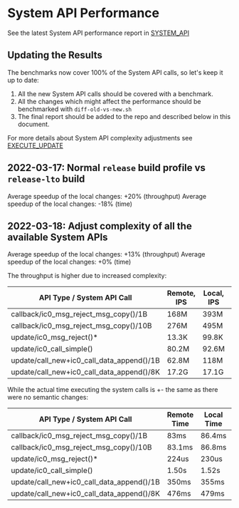 System API Performance
======================

See the latest System API performance report in [SYSTEM_API](SYSTEM_API.md)

Updating the Results
--------------------

The benchmarks now cover 100% of the System API calls, so let's keep it up to date:

1. All the new System API calls should be covered with a benchmark.
2. All the changes which might affect the performance should be benchmarked with `diff-old-vs-new.sh`
3. The final report should be added to the repo and described below in this document.

For more details about System API complexity adjustments see [EXECUTE_UPDATE](EXECUTE_UPDATE.md)

2022-03-17: Normal `release` build profile vs `release-lto` build
-----------------------------------------------------------------

Average speedup of the local changes: +20% (throughput)
Average speedup of the local changes: -18% (time)

2022-03-18: Adjust complexity of all the available System APIs
--------------------------------------------------------------

Average speedup of the local changes: +13% (throughput)
Average speedup of the local changes: +0% (time)

The throughput is higher due to increased complexity:

| API Type / System API Call                 | Remote, IPS | Local, IPS  | Speedup |
| ------------------------------------------ | ----------- | ----------- | ------- |
| callback/ic0_msg_reject_msg_copy()/1B      |        168M |        393M |   +133% |
| callback/ic0_msg_reject_msg_copy()/10B     |        276M |        495M |    +79% |
| update/ic0_msg_reject()*                   |       13.3K |       99.8K |   +650% |
| update/ic0_call_simple()                   |       80.2M |       92.6M |    +15% |
| update/call_new+ic0_call_data_append()/1B  |       62.8M |        118M |    +87% |
| update/call_new+ic0_call_data_append()/8K  |       17.2G |       17.1G |     -1% |

While the actual time executing the system calls is +- the same as there were no semantic changes:

| API Type / System API Call                 | Remote Time | Local Time  | Speedup |
| ------------------------------------------ | ----------- | ----------- | ------- |
| callback/ic0_msg_reject_msg_copy()/1B      |        83ms |      86.4ms |     +4% |
| callback/ic0_msg_reject_msg_copy()/10B     |      83.1ms |      86.8ms |     +4% |
| update/ic0_msg_reject()*                   |       224us |       230us |     +2% |
| update/ic0_call_simple()                   |       1.50s |       1.52s |     +1% |
| update/call_new+ic0_call_data_append()/1B  |       350ms |       355ms |     +1% |
| update/call_new+ic0_call_data_append()/8K  |       476ms |       479ms |     +0% |
